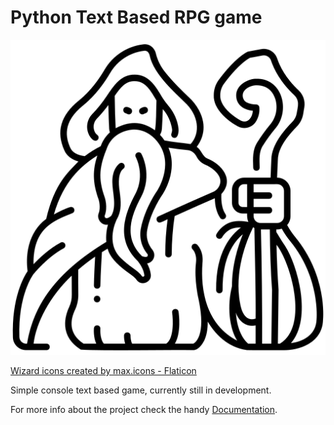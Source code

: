 # Python Text Based RPG game
![Wizard](./Data/Static/wizard.png)

[Wizard icons created by max.icons - Flaticon](https://www.flaticon.com/free-icons/wizard)

Simple console text based game, currently still in development.

For more info about the project check the handy [Documentation](./Documetation/overview.md).